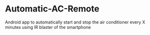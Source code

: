 # Automatic-AC-Remote
Android app to automatically start and stop the air conditioner every X minutes using IR blaster of the smartphone
